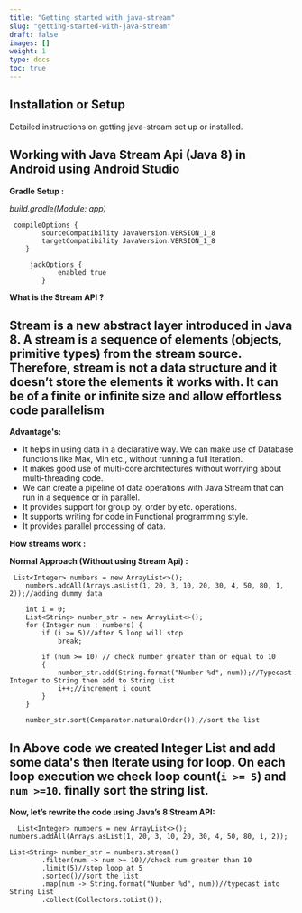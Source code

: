 ```yaml
---
title: "Getting started with java-stream"
slug: "getting-started-with-java-stream"
draft: false
images: []
weight: 1
type: docs
toc: true
---
```


## Installation or Setup
Detailed instructions on getting java-stream set up or installed.

## Working with Java Stream Api (Java 8) in Android using Android Studio

**Gradle Setup :**

*build.gradle(Module: app)*

   

     compileOptions {
            sourceCompatibility JavaVersion.VERSION_1_8
            targetCompatibility JavaVersion.VERSION_1_8
        }
    
         jackOptions {
                enabled true
            }

**What is the Stream API ?**

Stream is a new abstract layer introduced in Java 8. A stream is a sequence of elements (objects, primitive types) from the stream source. Therefore, stream is not a data structure and it doesn’t store the elements it works with. It can be of a finite or infinite size and allow effortless code parallelism
------------------------------------------------------------------------

**Advantage's:**

 - It helps in using data in a declarative way. We can make use of
   Database functions like Max, Min etc., without running a full
   iteration.
 - It makes good use of multi-core architectures without worrying about
   multi-threading code.
 - We can create a pipeline of data operations with Java Stream that can
   run in a sequence or in parallel.
 - It provides support for group by, order by etc. operations.
 - It supports writing for code in Functional programming style.
 - It provides parallel processing of data.

**How streams work :** 

**Normal Approach (Without using Stream Api) :** 

     List<Integer> numbers = new ArrayList<>();
        numbers.addAll(Arrays.asList(1, 20, 3, 10, 20, 30, 4, 50, 80, 1, 2));//adding dummy data

        int i = 0;
        List<String> number_str = new ArrayList<>();
        for (Integer num : numbers) {
            if (i >= 5)//after 5 loop will stop
                break;

            if (num >= 10) // check number greater than or equal to 10
            {
                number_str.add(String.format("Number %d", num));//Typecast Integer to String then add to String List
                i++;//increment i count
            }
        }

        number_str.sort(Comparator.naturalOrder());//sort the list

In Above code we created Integer List and add some data's then Iterate using for loop. On each loop execution we check loop count(`i >= 5`) and `num >=10`. finally sort the string list.
------------------------------------------------------------------------

**Now, let’s rewrite the code using Java’s 8 Stream API:**

  

      List<Integer> numbers = new ArrayList<>();
    numbers.addAll(Arrays.asList(1, 20, 3, 10, 20, 30, 4, 50, 80, 1, 2));
    
    List<String> number_str = numbers.stream()
            .filter(num -> num >= 10)//check num greater than 10
            .limit(5)//stop loop at 5
            .sorted()//sort the list
            .map(num -> String.format("Number %d", num))//typecast into String List
            .collect(Collectors.toList());
    
        





